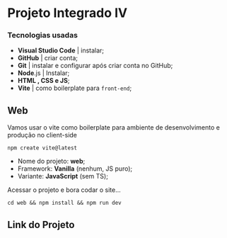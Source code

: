 # Projeto Integrado IV

### Tecnologias usadas

- **Visual Studio Code** | instalar; 
- **GitHub** | criar conta;
- **Git** | instalar e configurar após criar conta no GitHub;
- **Node**.js | Instalar;
- **HTML , CSS e JS**;
- **Vite** | como boilerplate para `front-end`;

## Web

Vamos usar o vite como boilerplate para ambiente de desenvolvimento e produção no client-side

`npm create vite@latest`

- Nome do projeto: **web**;
- Framework: **Vanilla** (nenhum, JS puro);
- Variante: **JavaScript** (sem TS);

Acessar o projeto e bora codar o site...

`cd web && npm install && npm run dev`

## Link do Projeto